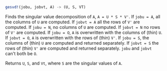 ```julia
gesvd!(jobu, jobvt, A) -> (U, S, VT)
```

Finds the singular value decomposition of `A`, `A = U * S * V'`. If `jobu = A`, all the columns of `U` are computed. If `jobvt = A` all the rows of `V'` are computed. If `jobu = N`, no columns of `U` are computed. If `jobvt = N` no rows of `V'` are computed. If `jobu = O`, `A` is overwritten with the columns of (thin) `U`. If `jobvt = O`, `A` is overwritten with the rows of (thin) `V'`. If `jobu = S`, the columns of (thin) `U` are computed and returned separately. If `jobvt = S` the rows of (thin) `V'` are computed and returned separately. `jobu` and `jobvt` can't both be `O`.

Returns `U`, `S`, and `Vt`, where `S` are the singular values of `A`.
